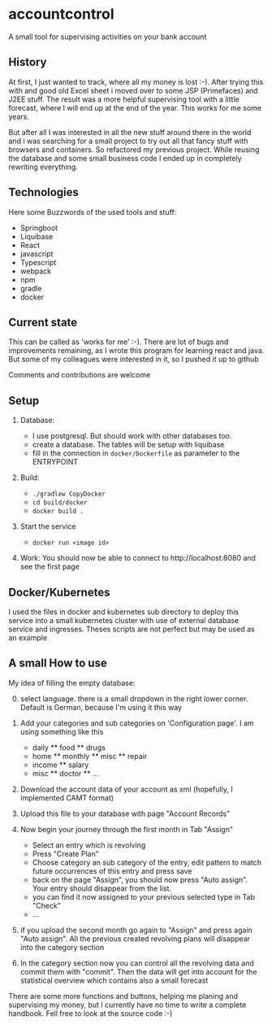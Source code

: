 # accountcontrol

A small tool for supervising activities on your bank account

## History

At first, I just wanted to track, where all my money is lost :-). After trying this with and good old Excel sheet i moved over to some JSP (Primefaces) and J2EE stuff. The result was a more helpful supervising tool with a little forecast, where I will end up at the end of the year. This works for me some years.

But after all I was interested in all the new stuff around there in the world and i was searching for a small project to try out all that fancy stuff with browsers and containers. So refactored my previous project. While reusing the database and some small business code I ended up in completely rewriting everything.

## Technologies

Here some Buzzwords of the used tools and stuff:

* Springboot 
* Liquibase
* React
* javascript
* Typescript
* webpack
* npm
* gradle
* docker

## Current state

This can be called as 'works for me' :-). There are lot of bugs and improvements remaining, as I wrote this program for learning react and java. But some of my colleagues were interested in it, so I pushed it up to github

Comments and contributions are welcome 

## Setup

1. Database: 
   * I use postgresql. But should work with other databases too.
   * create a database. The tables will be setup with liquibase
   * fill in the connection in `docker/Dockerfile` as parameter to the ENTRYPOINT

2. Build:
   * `./gradlew CopyDocker`
   * `cd build/docker`
   * `docker build .`

3. Start the service
   * `docker run <image id>`

4. Work: You should now be able to connect to http://localhost:8080 and see the first page

## Docker/Kubernetes

I used the files in docker and kubernetes sub directory to deploy this service into a small kubernetes cluster with use of external database service and ingresses. Theses scripts are not perfect but may be used as an example

## A small How to use 

My idea of filling the empty database:

0. select language. there is a small dropdown in the right lower corner. Default is German, because I'm using it this way

1. Add your categories and sub categories on 'Configuration page'. I am using something like this
   * daily
   ** food
   ** drugs
   * home
   ** monthly
   ** misc
   ** repair
   * income
   ** salary
   * misc
   ** doctor
   ** ...

2. Download the account data of your account as xml (hopefully, I implemented CAMT format)

3. Upload this file to your database with page "Account Records"

4. Now begin your journey through the first month in Tab "Assign"
    * Select an entry which is revolving
    * Press "Create Plan"
    * Choose category an sub category of the entry, edit pattern to match future occurrences of this entry and press save
    * back on the page "Assign", you should now press "Auto assign". Your entry should disappear from the list.
    * you can find it now assigned to your previous selected type in Tab "Check"
    * ...

5. if you upload the second month go again to "Assign" and press again "Auto assign". All the previous created revolving plans will disappear into the category section

6. In the category section now you can control all the revolving data and commit them with "commit". Then the data will get into account for the statistical overview which contains also a small forecast

There are some more functions and buttons, helping me planing and supervising my money, but I currently have no time to write a complete handbook. Fell free to look at the source code :-)
